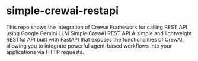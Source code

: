 # simple-crewai-restapi
This repo shows the integration of Crewai Framework for calling REST API using Google Gemini LLM Simple CrewAI REST API A simple and lightweight RESTful API built with FastAPI that exposes the functionalities of CrewAI, allowing you to integrate powerful agent-based workflows into your applications via HTTP requests.
